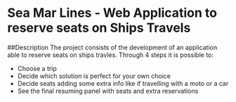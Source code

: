 # Sea Mar Lines - Web Application to reserve seats on Ships Travels
##Description
The project consists of the development of an application able to reserve seats on ships travles. Through 4 steps it is possible to:
 - Choose a trip
 - Decide which solution is perfect for your own choice
 - Decide seats adding some extra info like if travelling with a moto or a car
 - See the final resuming panel with seats and extra reservations 
